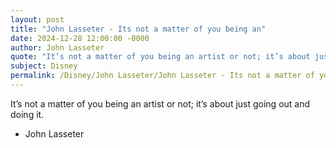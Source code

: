 ```yaml
---
layout: post
title: "John Lasseter - Its not a matter of you being an"
date: 2024-12-28 12:00:00 -0000
author: John Lasseter
quote: "It’s not a matter of you being an artist or not; it’s about just going out and doing it."
subject: Disney
permalink: /Disney/John Lasseter/John Lasseter - Its not a matter of you being an
---
```


It’s not a matter of you being an artist or not; it’s about just going out and doing it.

- John Lasseter
